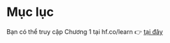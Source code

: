 # Mục lục

Bạn có thể truy cập Chương 1 tại hf.co/learn 👉 <a href="https://hf.co/learn/agents-course/unit1/introduction">tại đây</a>

<!--
| Tiêu đề | Mô tả |
|-------|-------------|
| [Định nghĩa Agent](1_definition_of_an_agent.md) | Ví dụ tổng quan về những gì agent (tác nhân) có thể làm mà không dùng thuật ngữ kỹ thuật |
| [Giải thích LLMs](2_explain_llms.md) | Giới thiệu về Large Language Models (LLM), bao gồm sơ đồ phả hệ các model và các model phù hợp cho agent |
| [Tin nhắn và Special Token](3_messages_and_special_tokens.md) | Giải thích về tin nhắn, Special Token (Token đặc biệt) và cách sử dụng chat-template |
| [Thư viện Dummy Agent](4_dummy_agent_library.md) | Giới thiệu cách sử dụng thư viện agent ảo và API serverless |
| [Tools](5_tools.md) | Tổng quan về Pydantic cho Tools (công cụ) của agent và các định dạng tool phổ biến khác |
| [Các bước và cấu trúc Agent](6_agent_steps_and_structure.md) | Các bước trong một agent bao gồm thoughts (suy nghĩ), actions (hành động), observations (quan sát) và so sánh giữa code agents với JSON agents |
| [Thoughts](7_thoughts.md) | Giải thích về thoughts (suy nghĩ) và phương pháp ReAct |
| [Actions](8_actions.md) | Tổng quan về actions (hành động) và cách tiếp cận stop and parse |
| [Observations](9_observations.md) | Giải thích observations (quan sát) và cách append result to reflect |
| [Kiểm tra nhanh](10_quizz.md) | Chứa các câu hỏi kiểm tra kiến thức đã học |
| [Trường hợp sử dụng đơn giản](11_simple_use_case.md) | Bài tập thực hành sử dụng datetime và Python function làm tool |
-->
```